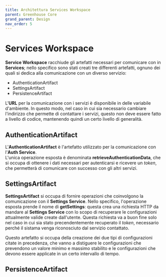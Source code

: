 ```yaml
---
title: Architettura Services Workspace
parent: Greenhouse Core
grand_parent: Design
nav_order: 5
---
```


# Services Workspace
__Service Workspace__ racchiude gli artefatti necessari per comunicare con in __Services__; nello specifico sono stati creati tre differenti artefatti, ognuno dei quali si dedica alla comunicazione con un diverso servizio:  
- AuthenticationArtifact
- SettingsArtifact
- PersistenceArtifact

L'__URL__ per la comunicazione con i servizi è disponibile in delle variabile d'ambiente. In questo modo, nel caso in cui sia necessario cambiare l'indirizzo che permette di contattare i servizi, questo non deve essere fatto a livello di codice, mantenendo quindi un certo livello di generalità.  

## AuthenticationArtifact
L'__AuthenticationArtifact__ è l'artefatto utilizzato per la comunicazione con l'__Auth Service__.  
L'unica operazione esposta è denominata __retrieveAuthenticationData__, che si occupa di ottenere i dati necessari per autenticarsi e ricevere un _token_, che permetterà di comunicare con successo con gli altri servizi.

## SettingsArtifact
__SettingsArtifact__ si occupa di fornire operazioni che coinvolgono la comunicazione con il __Settings Service__. Nello specifico, l'operazione esposta prende il nome di __getSettings__: questa crea una richiesta HTTP da mandare al __Settings Service__ con lo scopo di recuperare le configurazioni attualmente valide create dall'utente. Questa richiesta va a buon fine solo nel caso in cui sia stato precendentemente recuperato il _token_, necessario perché il sistama venga riconosciuto dal servizio contattato.  

Questo artefatto si occupa della creazione dei due tipi di configurazioni citate in precedenza, che vanno a distiguere le configurazioni che prevendono un valore minimo e massimo stabilito e le configurazioni che devono essere applicate in un certo intervallo di tempo.

## PersistenceArtifact
